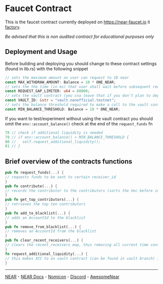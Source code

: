 Faucet Contract
===================

This is the faucet contract currently deployed on <https://near-faucet.io> it [factory](../factory_contract/).

*Be advised that this is non audited contract for educational purposes only*

## Deployment and Usage

Before building and deploying you should change to these contract settings (found in lib.rs) with the following snippet

```rust
// sets the maximum amount an user can request to 10 near
const MAX_WITHDRAW_AMOUNT: Balance = 10 * ONE_NEAR;
// sets the the time (in ms) that user shall wait before subsequent request to 1 min
const REQUEST_GAP_LIMITER: u64 = 60000;
// sets the vault contract (you cna leave that if you don't plan to deploy the one found int the vault branch)
const VAULT_ID: &str = "vault.nonofficial.testnet";
// sets the balance threshold required to make a call to the vault contract for additional liquidity
const MIN_BALANCE_THRESHOLD: Balance = 10 * ONE_NEAR;
```

If you want to test/experiment without using the vault contract you should omit the `env::account_balance()` check at the end of the `request_funds` fn

```rust
78 // check if additional liquidity is needed
79 // if env::account_balance() < MIN_BALANCE_THRESHOLD {
80 //   self.request_additional_liquidity();
81 // }
```

## Brief overview of the contracts functions

```rust
pub fn request_funds(...) {
// requests funds to be sent to certain receiver_id
}
pub fn contribute(...) {
// records the contributor to the contributors (sorts the Vec before inserting)... 
}
pub fn get_top_contributors(...) {
// retrieves the top ten contributors
}
pub fn add_to_blacklist(...) {
// adds an AccountId to the blacklist
}
pub fn remove_from_blacklist(...) {
// removes an AccountId from the blacklist
} 
pub fn clear_recent_receivers(...) {
// clears the recent_receivers map, thus removing all current time constrains 
}
fn request_additional_liquidity(...) {
// this makes XCC to an vault contract (can be found in vault branch) if the faucets account balance goes bellow certain threshold 
}
```

___
[NEAR](https://near.org) - [NEAR Docs](https://near.org) - [Nomicon](https://nomicon.io) - [Discord](https://near.chat) - [AwesomeNear](https://awesomenear.com)

